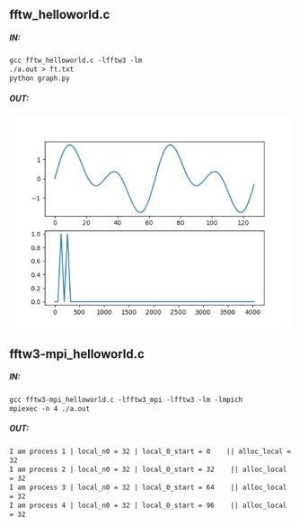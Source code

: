 ## fftw_helloworld.c
##### IN:
```
gcc fftw_helloworld.c -lfftw3 -lm
./a.out > ft.txt
python graph.py
```   
##### OUT:
![fft](Figure_1.png)

## fftw3-mpi_helloworld.c
##### IN:
```
gcc fftw3-mpi_helloworld.c -lfftw3_mpi -lfftw3 -lm -lmpich
mpiexec -n 4 ./a.out
```
##### OUT:
```
I am process 1 | local_n0 = 32 | local_0_start = 0    || alloc_local = 32
I am process 2 | local_n0 = 32 | local_0_start = 32    || alloc_local = 32
I am process 3 | local_n0 = 32 | local_0_start = 64    || alloc_local = 32
I am process 4 | local_n0 = 32 | local_0_start = 96    || alloc_local = 32
```
